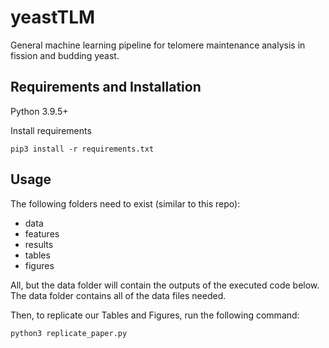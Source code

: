 # yeastTLM
General machine learning pipeline for telomere maintenance analysis in fission and budding yeast.

## Requirements and Installation
Python 3.9.5+

Install requirements
```
pip3 install -r requirements.txt
```

## Usage
The following folders need to exist (similar to this repo): 

- data 
- features
- results
- tables
- figures

All, but the data folder will contain the outputs of the executed code below. The data folder contains all of the data files needed.

Then, to replicate our Tables and Figures, run the following command:
```
python3 replicate_paper.py
```
